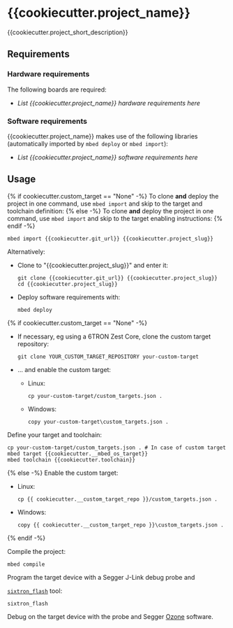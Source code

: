 # {{cookiecutter.project_name}}

{{cookiecutter.project_short_description}}

## Requirements

### Hardware requirements

The following boards are required:

- *List {{cookiecutter.project_name}} hardware requirements here*

### Software requirements

{{cookiecutter.project_name}} makes use of the following libraries (automatically
imported by `mbed deploy` or `mbed import`):

- *List {{cookiecutter.project_name}} software requirements here*

## Usage

{% if cookiecutter.custom_target == "None" -%}
To clone **and** deploy the project in one command, use `mbed import` and skip to the
target and toolchain definition:
{% else -%}
To clone **and** deploy the project in one command, use `mbed import` and skip to the
target enabling instructions:
{% endif -%}

```shell
mbed import {{cookiecutter.git_url}} {{cookiecutter.project_slug}}
```

Alternatively:

- Clone to "{{cookiecutter.project_slug}}" and enter it:
  
  ```shell
  git clone {{cookiecutter.git_url}} {{cookiecutter.project_slug}}
  cd {{cookiecutter.project_slug}}
  ```

- Deploy software requirements with:
  
  ```shell
  mbed deploy
  ```

{% if cookiecutter.custom_target == "None" -%}

- If necessary, eg using a 6TRON Zest Core, clone the custom target repository:
  
  ```shell
  git clone YOUR_CUSTOM_TARGET_REPOSITORY your-custom-target
  ```
* ... and enable the custom target:
  
  * Linux:
    
    ```shell
    cp your-custom-target/custom_targets.json .
    ```
  
  * Windows:
    
    ```shell
    copy your-custom-target\custom_targets.json .
    ```

Define your target and toolchain:

```shell
cp your-custom-target/custom_targets.json . # In case of custom target
mbed target {{cookiecutter.__mbed_os_target}}
mbed toolchain {{cookiecutter.toolchain}}
```

{% else -%}
Enable the custom target:

* Linux:
  
  ```shell
  cp {{ cookiecutter.__custom_target_repo }}/custom_targets.json .
  ```

* Windows:
  
  ```shell
  copy {{ cookiecutter.__custom_target_repo }}\custom_targets.json .
  ```

{% endif -%}

Compile the project:

```shell
mbed compile
```

Program the target device with a Segger J-Link debug probe and

[`sixtron_flash`](https://github.com/catie-aq/6tron-flash) tool:

```shell
sixtron_flash
```

Debug on the target device with the probe and Segger
[Ozone](https://www.segger.com/products/development-tools/ozone-j-link-debugger)
software.
